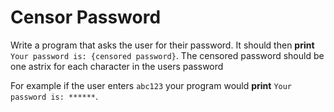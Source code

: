 # Censor Password

Write a program that asks the user for their password. It should then **print** `Your password is: {censored password}`. The censored password should be one astrix for each character in the users password

For example if the user enters `abc123` your program would **print** `Your password is: ******`.
